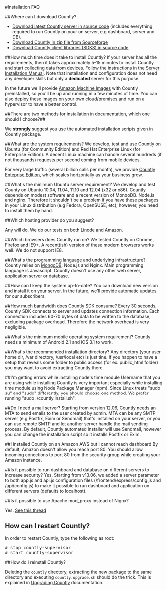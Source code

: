#Installation FAQ

##Where can I download Countly?

* [Download latest Countly server in source code](http://github.com/Countly/countly-server) (includes everything required to run Countly on your on server, e.g dashboard, server and DB).
* [Download Countly in zip file from Sourceforge](http://sf.net/projects/countly)
* [Download Countly client libraries (SDKS) in source code](/resources/source/download-sdk)

##How much time does it take to install Countly?
If your server has all the requirements, then it takes approximately 5-15 minutes 
to install Countly and start collecting data from devices. 
Follow the instructions in the [Server Installation Manual](/resources/installation/countly-server-installation). Note that installation and configuration does not need any developer skills but only a **dedicated** server for this purpose.

In the future we'll provide [Amazon Machine Images](https://aws.amazon.com/amis) with Countly preinstalled, so you'll be up and running in a few minutes of time. You can also deploy these images on your own cloud/premises and run on a hypervisor to have a better control.

##There are two methods for installation in documentation, which one should I choose?##

We **strongly** suggest you use the automated installation scripts given in Countly package.

##What are the system requirements?
We develop, test and use Countly on Ubuntu (for Community Edition) and Red Hat Enterprise Linux (for Enterprise Edition). A decent Linux machine can handle several hundreds (if not thousands) requests per second coming from mobile devices.

For very large traffic (several billion calls per month), we provide [Countly Enteprise Edition](https://count.ly/products/editions/enterprise), which scales horizontally as your business grow.


##What's the minimum Ubuntu server requirement?
We develop and test County on Ubuntu 10.04, 11.04, 11.10 and 12.04 (x32 or x86). Countly depends on modest software and a recent version of MongoDB, Node.js and nginx. Therefore it shouldn't be a problem if you have these packages in your Linux distribution (e.g Fedora, OpenSUSE, etc), however, you need to install them by hand.

##Which hosting provider do you suggest?

Any will do. We do our tests on both Linode and Amazon.

##Which browsers does Countly run on?
We tested Countly on Chrome, Firefox and IE9+. A recent(ish) version of these modern browsers works well. We do not support IE8.

##What's the programming language and underlying infrastructure?
Countly relies on [MongoDB](http://www.mongodb.org/), Node.js and Nginx. Main programming language is Javascript. Countly doesn't use any other web server, application server or database.

##How can I keep the system up-to-date?
You can download new version and install it on your server. In the future, we'll provide automatic updates for our subscribers.

##How much bandwidth does Countly SDK consume?
Every 30 seconds, Countly SDK connects to server and updates connection information. Each connection includes 60-70 bytes of data to be written to the database, excluding package overhead. Therefore the network overhead is very negligible.

##What's the minimum mobile operating system requirement?
Countly needs a minimum of Android 2.1 and iOS 3.1 to work.

##What's the recommended installation directory?
Any directory (your user home dir, /var directory, /usr/local etc) is just tine. If you happen to have a setup that reveals some folder to public access (for ex. public_html folder) you may want to avoid extracting Countly there.

##I'm getting errors while installing node's time module
Username that you are using while installing Countly is very important especially while installing time module using Node Package Manager (npm). Since Linux treats "sudo su" and "sudo" differently, you should choose one method. We prefer running "sudo ./countly.install.sh".

##Do I need a mail server?
Starting from version 12.06, Countly needs an MTA to send emails to the user created by admin. MTA can be any SMTP server (e.g Postfix, Exim or Sendmail) that's installed on your server, or you can use remote SMTP and let another server handle the mail sending process. By default, Countly automated installer will use Sendmail, however you can change the installation script so it installs Postfix or Exim.

##I installed Countly on an Amazon AWS but I cannot reach dashboard
By default, Amazon doesn't allow you reach port 80. You should allow incoming conections to port 80 
from the security group while creating your Amazon instance.

##Is it possible to run dashboard and database on different servers to increase security?
Yes. Starting from v13.06, we added a server parameter to both app.js and api.js 
configuration files (/frontend/express/config.js and /api/config.js) to make it 
possible to run dashboard and application on different servers (defaults to localhost).

##Is it possible to use Apache mod_proxy instead of Nignx?

Yes. [See this thread](http://support.count.ly/discussions/suggestions/16-apache2-proxy)

## How can I restart Countly?

In order to restart Countly, type the following as root:

<pre class="prettyprint">
# stop countly-supervisor
# start countly-supervisor
</pre>

##How do I reinstall Countly?

Deleting the `countly` directory, extracting the new package to the same 
directory and executing `countly.upgrade.sh` should do the trick. This is explained in
[Upgrading Countly](http://count.ly/resources/upgrade/countly-server-upgrade) documentation.
